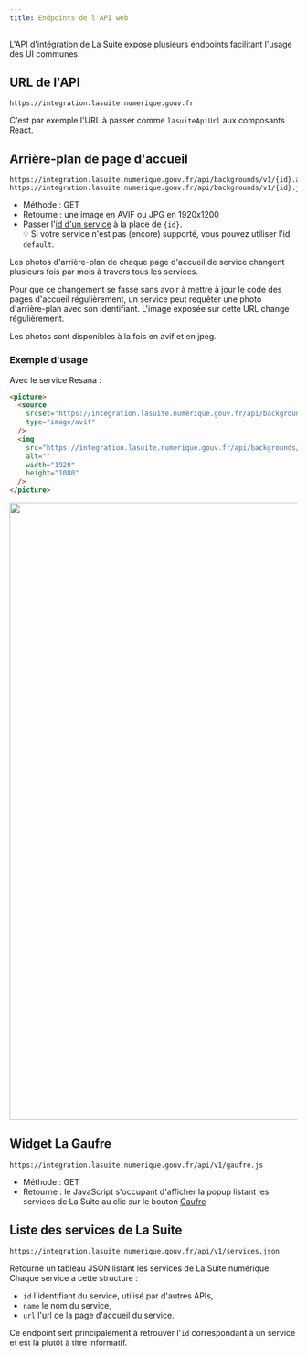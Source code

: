 ```yaml
---
title: Endpoints de l'API web
---
```


L'API d'intégration de La Suite expose plusieurs endpoints facilitant l'usage des UI communes.

## URL de l'API

```
https://integration.lasuite.numerique.gouv.fr
```

C'est par exemple l'URL à passer comme `lasuiteApiUrl` aux composants React.

## Arrière-plan de page d'accueil

```text "{id}" "{avif,jpg}"
https://integration.lasuite.numerique.gouv.fr/api/backgrounds/v1/{id}.avif
https://integration.lasuite.numerique.gouv.fr/api/backgrounds/v1/{id}.jpg
```

- Méthode : GET
- Retourne : une image en AVIF ou JPG en 1920x1200
- Passer l'[id d'un service](#liste-des-services-de-la-suite) à la place de `{id}`.  
  💡 Si votre service n'est pas (encore) supporté, vous pouvez utiliser l'id `default`.

Les photos d'arrière-plan de chaque page d'accueil de service changent plusieurs fois par mois à
travers tous les services.

Pour que ce changement se fasse sans avoir à mettre à jour le code des pages d'accueil
régulièrement, un service peut requêter une photo d'arrière-plan avec son identifiant. L'image
exposée sur cette URL change régulièrement.

Les photos sont disponibles à la fois en avif et en jpeg.

### Exemple d'usage

Avec le service Resana :

```html
<picture>
  <source
    srcset="https://integration.lasuite.numerique.gouv.fr/api/backgrounds/v1/resana.avif"
    type="image/avif"
  />
  <img
    src="https://integration.lasuite.numerique.gouv.fr/api/backgrounds/v1/resana.jpg"
    alt=""
    width="1920"
    height="1080"
  />
</picture>
```

<picture>
  <source
    srcset="https://integration.lasuite.numerique.gouv.fr/api/backgrounds/v1/resana.avif"
    type="image/avif"
  />
  <img
    src="https://integration.lasuite.numerique.gouv.fr/api/backgrounds/v1/resana.jpg"
    alt=""
    width="1920"
    height="1080"
  />
</picture>

## Widget La Gaufre

```
https://integration.lasuite.numerique.gouv.fr/api/v1/gaufre.js
```

- Méthode : GET
- Retourne : le JavaScript s'occupant d'afficher la popup listant les services de La Suite au clic
  sur le bouton [Gaufre](/guides/gaufre)

## Liste des services de La Suite

`https://integration.lasuite.numerique.gouv.fr/api/v1/services.json`

Retourne un tableau JSON listant les services de La Suite numérique. Chaque service a cette
structure :

- `id` l'identifiant du service, utilisé par d'autres APIs,
- `name` le nom du service,
- `url` l'url de la page d'accueil du service.

Ce endpoint sert principalement à retrouver l'`id` correspondant à un service et est là plutôt à
titre informatif.
